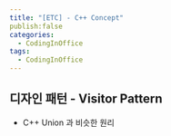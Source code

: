 ```yaml
---
title: "[ETC] - C++ Concept"
publish:false
categories:
  - CodingInOffice
tags:
  - CodingInOffice
---
```

<!--코딩잘하고싶다-->
## 디자인 패턴 - Visitor Pattern
- C++ Union 과 비슷한 원리
